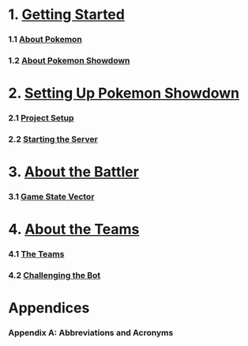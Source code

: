 # 1. [Getting Started](./11_AboutPokemon.md)
### 1.1 [About Pokemon](./11_AboutPokemon.md)
### 1.2 [About Pokemon Showdown](./12_AboutShowdown.md)

# 2. [Setting Up Pokemon Showdown](./21_ProjectSetup.md)
### 2.1 [Project Setup](./21_ProjectSetup.md)
### 2.2 [Starting the Server](./22_StartingTheServer)

# 3. [About the Battler](./31_GameStateVector.md)
### 3.1 [Game State Vector](./31_GameStateVector.md)

# 4. [About the Teams](./41_TheTeams.md)
### 4.1 [The Teams](./41_TheTeams.md)
### 4.2 [Challenging the Bot](./42_ChallengingTheBot.md)

# Appendices
### Appendix A: Abbreviations and Acronyms